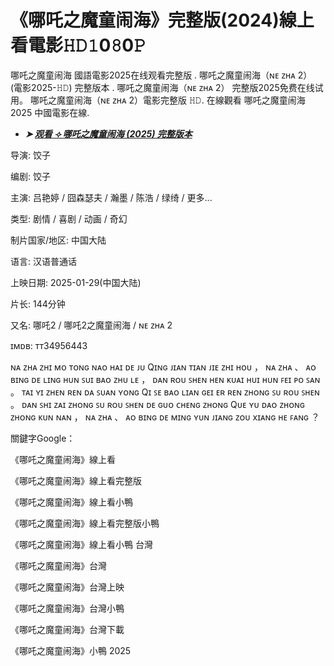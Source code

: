 <h1>《哪吒之魔童闹海》完整版(2024)線上看電影𝙷𝙳𝟷0𝟾0𝙿</h1>

哪吒之魔童闹海 國語電影2025在线观看完整版 . 哪吒之魔童闹海（ɴᴇ ᴢʜᴀ 2） (電影2025-𝙷𝙳) 完整版本 . 哪吒之魔童闹海（ɴᴇ ᴢʜᴀ 2） 完整版2025免费在线试用。 哪吒之魔童闹海（ɴᴇ ᴢʜᴀ 2）電影完整版 𝙷𝙳. 在線觀看 哪吒之魔童闹海 2025 中國電影在線.

- _**➤ [观看 ⟢ 哪吒之魔童闹海 (2025) 完整版本](https://t.co/Nw4ax1jaaZ)**_

导演: 饺子

编剧: 饺子

主演: 吕艳婷 / 囧森瑟夫 / 瀚墨 / 陈浩 / 绿绮 / 更多...

类型: 剧情 / 喜剧 / 动画 / 奇幻

制片国家/地区: 中国大陆

语言: 汉语普通话

上映日期: 2025-01-29(中国大陆)

片长: 144分钟

又名: 哪吒2 / 哪吒2之魔童闹海 / ɴᴇ ᴢʜᴀ 2

ɪᴍᴅʙ: ᴛᴛ34956443

ɴᴀ ᴢʜᴀ ᴢʜɪ ᴍᴏ ᴛᴏɴɢ ɴᴀᴏ ʜᴀɪ ᴅᴇ ᴊᴜ Qɪɴɢ ᴊɪᴀɴ ᴛɪᴀɴ ᴊɪᴇ ᴢʜɪ ʜᴏᴜ ， ɴᴀ ᴢʜᴀ 、 ᴀᴏ ʙɪɴɢ ᴅᴇ ʟɪɴɢ ʜᴜɴ ꜱᴜɪ ʙᴀᴏ ᴢʜᴜ ʟᴇ ， ᴅᴀɴ ʀᴏᴜ ꜱʜᴇɴ ʜᴇɴ ᴋᴜᴀɪ ʜᴜɪ ʜᴜɴ ꜰᴇɪ ᴘᴏ ꜱᴀɴ 。 ᴛᴀɪ ʏɪ ᴢʜᴇɴ ʀᴇɴ ᴅᴀ ꜱᴜᴀɴ ʏᴏɴɢ Qɪ ꜱᴇ ʙᴀᴏ ʟɪᴀɴ ɢᴇɪ ᴇʀ ʀᴇɴ ᴢʜᴏɴɢ ꜱᴜ ʀᴏᴜ ꜱʜᴇɴ 。 ᴅᴀɴ ꜱʜɪ ᴢᴀɪ ᴢʜᴏɴɢ ꜱᴜ ʀᴏᴜ ꜱʜᴇɴ ᴅᴇ ɢᴜᴏ ᴄʜᴇɴɢ ᴢʜᴏɴɢ Qᴜᴇ ʏᴜ ᴅᴀᴏ ᴢʜᴏɴɢ ᴢʜᴏɴɢ ᴋᴜɴ ɴᴀɴ ， ɴᴀ ᴢʜᴀ 、 ᴀᴏ ʙɪɴɢ ᴅᴇ ᴍɪɴɢ ʏᴜɴ ᴊɪᴀɴɢ ᴢᴏᴜ xɪᴀɴɢ ʜᴇ ꜰᴀɴɢ ？

關鍵字Google：

《哪吒之魔童闹海》線上看

《哪吒之魔童闹海》線上看完整版

《哪吒之魔童闹海》線上看小鴨

《哪吒之魔童闹海》線上看完整版小鴨

《哪吒之魔童闹海》線上看小鴨 台灣

《哪吒之魔童闹海》台灣

《哪吒之魔童闹海》台灣上映

《哪吒之魔童闹海》台灣小鴨

《哪吒之魔童闹海》台灣下載

《哪吒之魔童闹海》小鴨 2025
